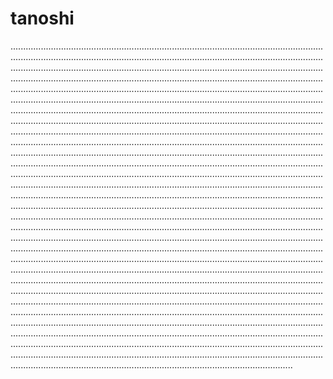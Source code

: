 # tanoshi
........................................................................................................................................................................................................................................................................................................................................................................................................................................................................................................................................................................................................................................................................................................................................................................................................................................................................................................................................................................................................................................................................................................................................................................................................................................................................................................................................................................................................................................................................................................................................................................................................................................................................................................................................................................................................................................................................................................................................................................................................................................................................................................................................................................................................................................................................................................................................................................................................................................................................................................................................................................................................................................................................................................................................................................................................................................................................................................................................................................................................................................................................................................................................................................................................................................................................................................................................................................................................................................................................................................................................................................................................................................................................................................................................................................................................................................................................................................................................................................................